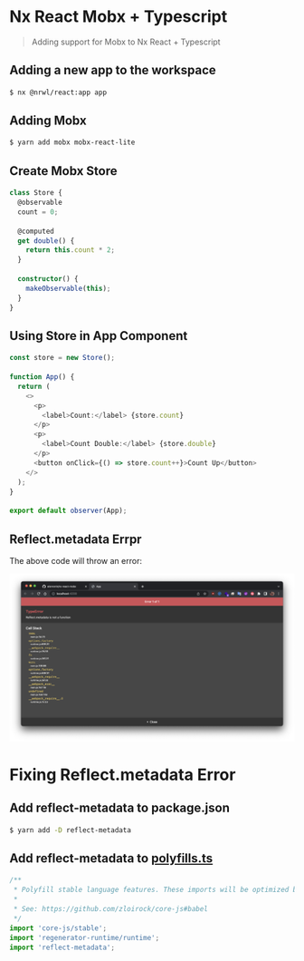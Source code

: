 # Nx React Mobx + Typescript

> Adding support for Mobx to Nx React + Typescript

## Adding a new app to the workspace

```bash
$ nx @nrwl/react:app app
```

## Adding Mobx

```bash
$ yarn add mobx mobx-react-lite
```

## Create Mobx Store

```ts
class Store {
  @observable
  count = 0;

  @computed
  get double() {
    return this.count * 2;
  }

  constructor() {
    makeObservable(this);
  }
}
```

## Using Store in App Component

```typescript jsx
const store = new Store();

function App() {
  return (
    <>
      <p>
        <label>Count:</label> {store.count}
      </p>
      <p>
        <label>Count Double:</label> {store.double}
      </p>
      <button onClick={() => store.count++}>Count Up</button>
    </>
  );
}

export default observer(App);
```

## Reflect.metadata Errpr

The above code will throw an error:

![](./error-screenshot.png)

# Fixing Reflect.metadata Error

## Add reflect-metadata to package.json

```bash
$ yarn add -D reflect-metadata
```

## Add reflect-metadata to [polyfills.ts](./apps/app/src/polyfills.ts)

```typescript
/**
 * Polyfill stable language features. These imports will be optimized by `@babel/preset-env`.
 *
 * See: https://github.com/zloirock/core-js#babel
 */
import 'core-js/stable';
import 'regenerator-runtime/runtime';
import 'reflect-metadata';
```
